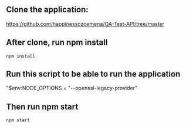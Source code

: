 ## Clone the application: 
https://github.com/happinessozoemena/QA-Test-API/tree/master


## After clone, run npm install
`npm install`

## Run this script to be able to run the application
"$env:NODE_OPTIONS = "--openssl-legacy-provider"

## Then run npm start
`npm start`